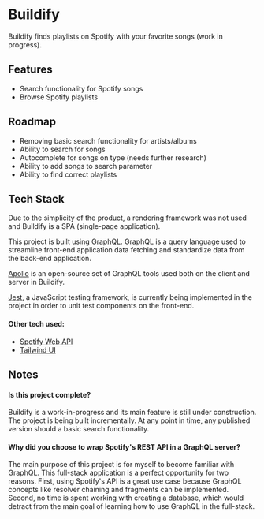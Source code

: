 # Buildify

Buildify finds playlists on Spotify with your favorite songs (work in progress).

## Features

- Search functionality for Spotify songs
- Browse Spotify playlists

## Roadmap

- Removing basic search functionality for artists/albums
- Ability to search for songs
- Autocomplete for songs on type (needs further research)
- Ability to add songs to search parameter
- Ability to find correct playlists

## Tech Stack

Due to the simplicity of the product, a rendering framework was not used and Buildify is a SPA (single-page application).

This project is built using [GraphQL](https://graphql.org/). GraphQL is a query language used to streamline front-end application data fetching and standardize data from the back-end application.

[Apollo](https://www.apollographql.com/) is an open-source set of GraphQL tools used both on the client and server in Buildify.


[Jest](https://jestjs.io/), a JavaScript testing framework, is currently being implemented in the project in order to unit test components on the front-end.

#### Other tech used:

- [Spotify Web API](https://developer.spotify.com/documentation/web-api/)
- [Tailwind UI](https://tailwindui.com/)

## Notes

#### Is this project complete?

Buildify is a work-in-progress and its main feature is still under construction. The project is being built incrementally. At any point in time, any published version should a basic search functionality.

#### Why did you choose to wrap Spotify's REST API in a GraphQL server?

The main purpose of this project is for myself to become familiar with GraphQL. This full-stack application is a perfect opportunity for two reasons. First, using Spotify's API is a great use case because GraphQL concepts like resolver chaining and fragments can be implemented. Second, no time is spent working with creating a database, which would detract from the main goal of learning how to use GraphQL in the full-stack.